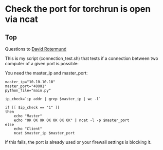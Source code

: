 # Check the port for torchrun is open via ncat

## Top

Questions to [David Rotermund](mailto:davrot@uni-bremen.de)


This is my script (connection_test.sh) that tests if a connection between two computer of a given port is possible: 

You need the master_ip and master_port: 

```shell
master_ip="10.10.10.10"
master_port="40001"
python_file="main.py"

ip_check=`ip addr | grep $master_ip | wc -l`

if [[ $ip_check == "1" ]]
then
    echo "Master"
    echo "OK OK OK OK OK OK OK" | ncat -l -p $master_port
else
    echo "Client"
    ncat $master_ip $master_port
```

If this fails, the port is already used or your firewall settings is blocking it. 

